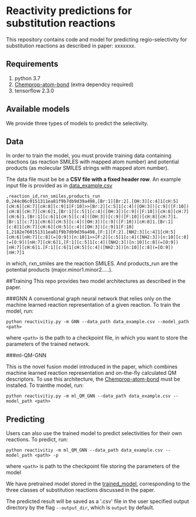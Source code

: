 # Reactivity predictions for substitution reactions

This repository contains code and model for predicting regio-selectivity for substitution reactions as described in 
paper: xxxxxxx.

## Requirements

1. python 3.7
2. [Chemprop-atom-bond](https://github.com/yanfeiguan/chemprop-atom-bond) (extra dependcy required)
3. tensorflow 2.3.0

## Available models

We provide three types of models to predict the selectivity.

## Data

In order to train the model, you must provide training data containing reactions (as reaction SMILES with mapped atom number) and 
potential products (as molecular SMILES strings with mapped atom number). 

The data file must be be a **CSV file with a fixed header row**. An example input file is provided as in [data_example.csv](./data_example.csv)
```
,reaction_id,rxn_smiles,products_run
0,244c06c0151311ea81f9b7db9d39a498,[Br:1][Br:2].[OH:3][c:4]1[cH:5][cH:6][cH:7][cH:8][c:9]1[F:10]>>[Br:2][c:5]1[c:4]([OH:3])[c:9]([F:10])[cH:8][cH:7][cH:6]1,[Br:1][c:5]1[c:4]([OH:3])[c:9]([F:10])[cH:8][cH:7][cH:6]1.[Br:1][c:6]1[cH:5][c:4]([OH:3])[c:9]([F:10])[cH:8][cH:7]1.[Br:1][c:7]1[cH:6][cH:5][c:4]([OH:3])[c:9]([F:10])[cH:8]1.[Br:1][c:8]1[cH:7][cH:6][cH:5][c:4]([OH:3])[c:9]1[F:10]
1,2182e760151311ea81f9b7db9d39a498,[F:1][F:2].[NH2:3][c:4]1[cH:5][cH:6][nH:7][c:8](=[O:9])[n:10]1>>[F:2][c:5]1[c:4]([NH2:3])[n:10][c:8](=[O:9])[nH:7][cH:6]1,[F:1][c:5]1[c:4]([NH2:3])[n:10][c:8](=[O:9])[nH:7][cH:6]1.[F:1][c:6]1[cH:5][c:4]([NH2:3])[n:10][c:8](=[O:9])[nH:7]1
```

in which, rxn_smiles are the reaction SMILES. And products_run are the potential products (major.minor1.minor2.....).

##Training
This repo provides two model architectures as described in the paper.

###GNN
A conventional graph neural network that relies only on the machine learned reaction representation of a given reaction. 
To train the model, run:
```
python reactivitiy.py -m GNN --data_path data_example.csv --model_path <path> 
```

where `<path>` is the path to a checkpoint file, in which you want to store the parameters of the trained network.

###ml-QM-GNN

This is the novel fusion model introduced in the paper, which combines machine learned reaction representation and on-the-fly
calculated QM descriptors. To use this architecture, the [Chemprop-atom-bond](https://github.com/yanfeiguan/chemprop-atom-bond) 
must be installed. To trainthe model, run:

```
python reactivitiy.py -m ml_QM_GNN --data_path data_example.csv --model_path <path> 
``` 

## Predicting
Users can also use the trained model to predict selectivities for their own reactions. To predict, run:

```
python reactivitiy -m ml_QM_GNN --data_path data_example.csv --model_path <path> -p 
```

where `<path>` is path to the checkpoint file storing the parameters of the model

We have pretrained model stored in the [trained_model](./trained_model), corresponding to the three classes of 
substitution reactions discussed in the paper. 

The predicted result will be saved as a '.csv' file in the user specified output directory by the flag `--output_dir`, 
which is `output` by default.
